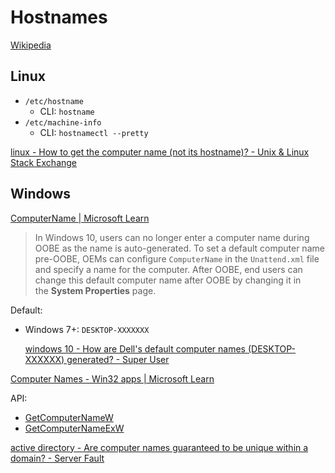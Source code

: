 # Hostnames
[Wikipedia](https://en.wikipedia.org/wiki/Hostname)

## Linux
- `/etc/hostname`
  - CLI: `hostname`
- `/etc/machine-info`
  - CLI: `hostnamectl --pretty`

[linux - How to get the computer name (not its hostname)? - Unix & Linux Stack Exchange](https://unix.stackexchange.com/questions/254599/how-to-get-the-computer-name-not-its-hostname)

## Windows
[ComputerName | Microsoft Learn](https://learn.microsoft.com/en-us/windows-hardware/customize/desktop/unattend/microsoft-windows-shell-setup-computername)
> In Windows 10, users can no longer enter a computer name during OOBE as the name is auto-generated. To set a default computer name pre-OOBE, OEMs can configure `ComputerName` in the `Unattend.xml` file and specify a name for the computer. After OOBE, end users can change this default computer name after OOBE by changing it in the **System Properties** page.

Default:
- Windows 7+: `DESKTOP-XXXXXXX`

  [windows 10 - How are Dell's default computer names (DESKTOP-XXXXXX) generated? - Super User](https://superuser.com/questions/1224430/how-are-dells-default-computer-names-desktop-xxxxxx-generated)

[Computer Names - Win32 apps | Microsoft Learn](https://learn.microsoft.com/en-us/windows/win32/sysinfo/computer-names)

API:
- [GetComputerNameW](https://learn.microsoft.com/en-us/windows/win32/api/winbase/nf-winbase-getcomputernamew)
- [GetComputerNameExW](https://learn.microsoft.com/en-us/windows/win32/api/sysinfoapi/nf-sysinfoapi-getcomputernameexw)

[active directory - Are computer names guaranteed to be unique within a domain? - Server Fault](https://serverfault.com/questions/335908/are-computer-names-guaranteed-to-be-unique-within-a-domain)